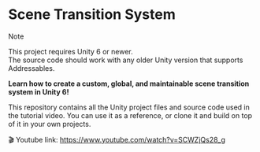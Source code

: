 # Scene Transition System

> [!NOTE]
> This project requires Unity 6 or newer. <br>
> The source code should work with any older Unity version that supports Addressables.

<b>Learn how to create a custom, global, and maintainable scene transition system in Unity 6!</b>

This repository contains all the Unity project files and source code used in the tutorial video. You can use it as a reference, or clone it and build on top of it in your own projects.

🎬 Youtube link:
https://www.youtube.com/watch?v=SCWZjQs28_g
